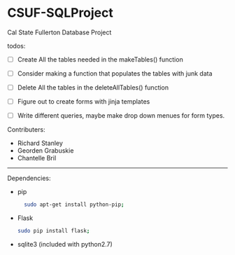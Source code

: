 # CSUF-SQLProject
Cal State Fullerton Database Project

todos:
- [ ] Create All the tables needed in the makeTables() function
- [ ] Consider making a function that populates the tables with junk data
- [ ] Delete All the tables in the deleteAllTables() function
- [ ] Figure out to create forms with jinja templates
- [ ] Write different queries, maybe make drop down menues for form types.


Contributers:
  * Richard Stanley
  * Georden Grabuskie
  * Chantelle Bril

-----

Dependencies:
  * pip

    ```sh
      sudo apt-get install python-pip;
    ```


  * Flask

    ```sh
    sudo pip install flask;
    ```

  *  sqlite3 (included with python2.7)